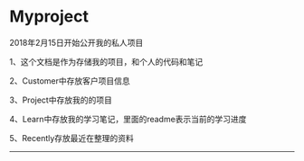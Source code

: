 ﻿# Myproject

2018年2月15日开始公开我的私人项目

1、这个文档是作为存储我的项目，和个人的代码和笔记

2、Customer中存放客户项目信息

3、Project中存放我的的项目

4、Learn中存放我的学习笔记，里面的readme表示当前的学习进度

5、Recently存放最近在整理的资料

------









